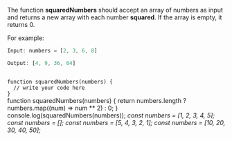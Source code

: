 The function **squaredNumbers** should accept an array of numbers
as input and returns a new array with each number **squared**.
If the array is empty, it returns 0.

For example:
```js
Input: numbers = [2, 3, 6, 8]

Output: [4, 9, 36, 64]
```
<codeblock language="javascript" type="exercise" testMode="multipleInput">
<code>
function squaredNumbers(numbers) {
  // write your code here
}
</code>

<solution>
function squaredNumbers(numbers) {
  return numbers.length ? numbers.map((num) => num ** 2) : 0;
}
</solution>

<testcases>
<caller>
console.log(squaredNumbers(numbers));
</caller>
<testcase>
<i>
const numbers = [1, 2, 3, 4, 5];
</i>
</testcase>
<testcase>
<i>
const numbers = [];
</i>
</testcase>
<testcase>
<i>
const numbers = [5, 4, 3, 2, 1];
</i>
</testcase>
<testcase>
<i>
const numbers = [10, 20, 30, 40, 50];
</i>
</testcase>
</testcases>
</codeblock>
